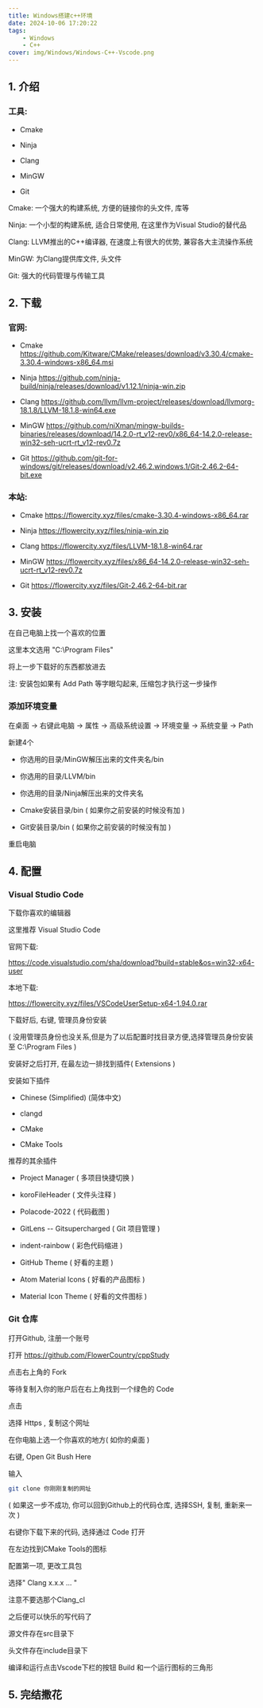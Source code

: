 ```yaml
---
title: Windows搭建c++环境
date: 2024-10-06 17:20:22
tags:
    - Windows
    - C++
cover: img/Windows/Windows-C++-Vscode.png
---
```


## 1. 介绍
### 工具:
- Cmake

- Ninja

- Clang

- MinGW

- Git

Cmake: 一个强大的构建系统, 方便的链接你的头文件, 库等

Ninja: 一个小型的构建系统, 适合日常使用, 在这里作为Visual Studio的替代品

Clang: LLVM推出的C++编译器, 在速度上有很大的优势, 兼容各大主流操作系统

MinGW: 为Clang提供库文件, 头文件

Git: 强大的代码管理与传输工具

## 2. 下载
### 官网:
- Cmake
https://github.com/Kitware/CMake/releases/download/v3.30.4/cmake-3.30.4-windows-x86_64.msi

- Ninja
https://github.com/ninja-build/ninja/releases/download/v1.12.1/ninja-win.zip

- Clang
https://github.com/llvm/llvm-project/releases/download/llvmorg-18.1.8/LLVM-18.1.8-win64.exe

- MinGW
https://github.com/niXman/mingw-builds-binaries/releases/download/14.2.0-rt_v12-rev0/x86_64-14.2.0-release-win32-seh-ucrt-rt_v12-rev0.7z

- Git
https://github.com/git-for-windows/git/releases/download/v2.46.2.windows.1/Git-2.46.2-64-bit.exe

### 本站:

- Cmake
https://flowercity.xyz/files/cmake-3.30.4-windows-x86_64.rar

- Ninja
https://flowercity.xyz/files/ninja-win.zip

- Clang
https://flowercity.xyz/files/LLVM-18.1.8-win64.rar

- MinGW
https://flowercity.xyz/files/x86_64-14.2.0-release-win32-seh-ucrt-rt_v12-rev0.7z

- Git
https://flowercity.xyz/files/Git-2.46.2-64-bit.rar

## 3. 安装
在自己电脑上找一个喜欢的位置

这里本文选用 "C:\Program Files"

将上一步下载好的东西都放进去

注: 安装包如果有 Add Path 等字眼勾起来, 压缩包才执行这一步操作

### 添加环境变量

在桌面 -> 右键此电脑 -> 属性 -> 高级系统设置 -> 环境变量 -> 系统变量 -> Path

新建4个

- 你选用的目录/MinGW解压出来的文件夹名/bin

- 你选用的目录/LLVM/bin

- 你选用的目录/Ninja解压出来的文件夹名

- Cmake安装目录/bin ( 如果你之前安装的时候没有加 )

- Git安装目录/bin ( 如果你之前安装的时候没有加 )

重启电脑

## 4. 配置

### Visual Studio Code

下载你喜欢的编辑器

这里推荐 Visual Studio Code

官网下载:

https://code.visualstudio.com/sha/download?build=stable&os=win32-x64-user

本地下载:

https://flowercity.xyz/files/VSCodeUserSetup-x64-1.94.0.rar

下载好后, 右键, 管理员身份安装

( 没用管理员身份也没关系,但是为了以后配置时找目录方便,选择管理员身份安装至 C:\Program Files )

安装好之后打开, 在最左边一排找到插件( Extensions )

安装如下插件

- Chinese (Simplified) (简体中文)

- clangd

- CMake

- CMake Tools

推荐的其余插件

- Project Manager ( 多项目快捷切换 )

- koroFileHeader ( 文件头注释 )

- Polacode-2022 ( 代码截图 )

- GitLens -- Gitsupercharged ( Git 项目管理 )

- indent-rainbow ( 彩色代码缩进 )

- GitHub Theme ( 好看的主题 )

- Atom Material Icons ( 好看的产品图标 )

- Material Icon Theme ( 好看的文件图标 )

### Git 仓库

打开Github, 注册一个账号

打开 https://github.com/FlowerCountry/cppStudy

点击右上角的 Fork

等待复制入你的账户后在右上角找到一个绿色的 Code

点击

选择 Https , 复制这个网址

在你电脑上选一个你喜欢的地方( 如你的桌面 )

右键, Open Git Bush Here

输入

``` bash
git clone 你刚刚复制的网址
```

( 如果这一步不成功, 你可以回到Github上的代码仓库, 选择SSH, 复制, 重新来一次 )

右键你下载下来的代码, 选择通过 Code 打开

在左边找到CMake Tools的图标

配置第一项, 更改工具包

选择" Clang x.x.x ... "

注意不要选那个Clang_cl

之后便可以快乐的写代码了

源文件存在src目录下

头文件存在include目录下

编译和运行点击Vscode下栏的按钮 Build 和一个运行图标的三角形

## 5. 完结撒花